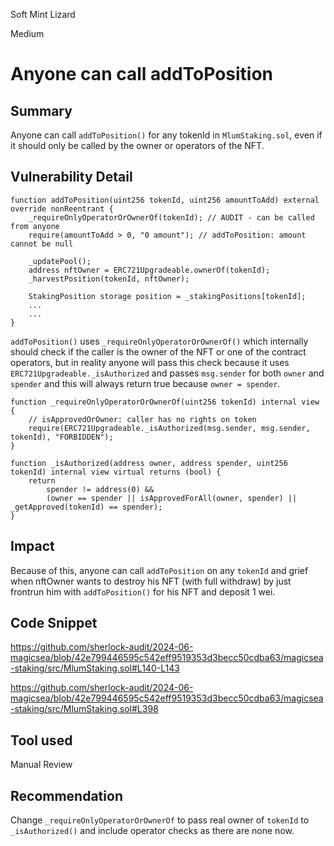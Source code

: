 Soft Mint Lizard

Medium

# Anyone can call addToPosition

## Summary

Anyone can call `addToPosition()` for any tokenId in `MlumStaking.sol`, even if it should only be called by the owner or operators of the NFT.

## Vulnerability Detail

```solidity
function addToPosition(uint256 tokenId, uint256 amountToAdd) external override nonReentrant {
    _requireOnlyOperatorOrOwnerOf(tokenId); // AUDIT - can be called from anyone
    require(amountToAdd > 0, "0 amount"); // addToPosition: amount cannot be null

    _updatePool();
    address nftOwner = ERC721Upgradeable.ownerOf(tokenId);
    _harvestPosition(tokenId, nftOwner);

    StakingPosition storage position = _stakingPositions[tokenId];
    ...
    ...
}
```

`addToPosition()` uses `_requireOnlyOperatorOrOwnerOf()` which internally should check if the caller is the owner of the NFT or one of the contract operators, but in reality anyone will pass this check because it uses `ERC721Upgradeable._isAuthorized` and passes `msg.sender` for both `owner` and `spender` and this will always return true because `owner = spender`.

```solidity
function _requireOnlyOperatorOrOwnerOf(uint256 tokenId) internal view {
    // isApprovedOrOwner: caller has no rights on token
    require(ERC721Upgradeable._isAuthorized(msg.sender, msg.sender, tokenId), "FORBIDDEN");
}
```

```solidity
function _isAuthorized(address owner, address spender, uint256 tokenId) internal view virtual returns (bool) {
    return
        spender != address(0) &&
        (owner == spender || isApprovedForAll(owner, spender) || _getApproved(tokenId) == spender);
}
```

## Impact

Because of this, anyone can call `addToPosition` on any `tokenId` and grief when nftOwner wants to destroy his NFT (with full withdraw) by just frontrun him with `addToPosition()` for his NFT and deposit 1 wei.

## Code Snippet

https://github.com/sherlock-audit/2024-06-magicsea/blob/42e799446595c542eff9519353d3becc50cdba63/magicsea-staking/src/MlumStaking.sol#L140-L143

https://github.com/sherlock-audit/2024-06-magicsea/blob/42e799446595c542eff9519353d3becc50cdba63/magicsea-staking/src/MlumStaking.sol#L398

## Tool used

Manual Review

## Recommendation

Change `_requireOnlyOperatorOrOwnerOf` to pass real owner of `tokenId` to `_isAuthorized()` and include operator checks as there are none now.